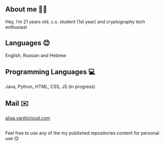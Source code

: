 <!-- <p align="left"> 
 <img src="https://komarev.com/ghpvc/?username=alisa-yar&label=Profile%20views&color=0e75b6&style=flat" alt="dagimg-dot"/> 
</p> -->

## About me :woman_technologist: 
Hey, I’m 21 years old, c.s. student (1st year) and cryptography tech enthusiast  

## Languages :blush:
English, Russian and Hebrew

## Programming Languages :computer:
Java, Python, HTML, CSS, JS (in progress)

## Mail :envelope:  
alisa.yar@icloud.com  

## 
Feel free to use any of the my published repositories content for personal use :blush:


<!---
## Buy Me A Coffee :coffee:
<div class = "coffee">
 <a class = "link" href="https://www.buymeacoffee.com/alisa.algo" target="_blank">
  <img src="https://cdn.buymeacoffee.com/buttons/v2/default-yellow.png" alt="Buy Me A Coffee" 
       style="height: 40px !important;width: 144px !important;">
 </a>
 

alisa-yar/alisa-yar is a ✨ special ✨ repository because its `README.md` (this file) appears on your GitHub 
You can click the Preview link to take a look at your changes.
--->
